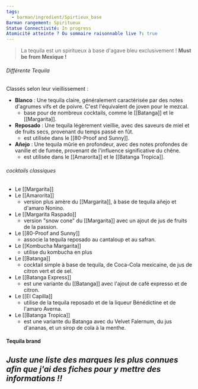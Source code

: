 ```yaml
---
tags:
  - barman/ingredient/Spirtieux_base
Barman rangement: Spiritueux
Statue Connectivité: In progress
Atomicité atteinte ? Ou sommaire raisonnable live ?: true
---
```

> La tequila est un spiritueux à base d'agave bleu exclusivement !
> **Must be from Mexique !** 

###### Différente Tequila
Classés selon leur vieillissement :
- **Blanco** : Une tequila claire, généralement caractérisée par des notes d'agrumes vifs et de poivre. C'est l'équivalent de joven pour le mezcal.
	- base pour de nombreux cocktails, comme le [[Batanga]] et le [[Margarita]]. 
- **Reposado** : Une tequila légèrement vieillie, avec des saveurs de miel et de fruits secs, provenant du temps passé en fût.
	- est utilisée dans le [[80-Proof and Sunny]].
- **Añejo** : Une tequila mûrie en profondeur, avec des notes profondes de vanille et de fumée, provenant de l'influence significative du chêne.
	- est utilisée dans le [[Amarorita]] et le [[Batanga Tropica]].


###### cocktails classiques
- Le [[Margarita]]
- Le [[Amarorita]]
	- version plus amère du [[Margarita]], à base de tequila añejo et d'amaro Nonino.
- Le [[Margarita Raspado]]
	- version "snow cone" du [[Margarita]] avec un ajout de jus de fruits de la passion.
- Le [[80-Proof and Sunny]]
	- associe la tequila reposado au cantaloup et au safran.
- Le [[Kombucha Margarita]]
	- utilise du kombucha en plus
- Le [[Batanga]]
	- cocktail simple à base de tequila, de Coca-Cola mexicaine, de jus de citron vert et de sel. 
- Le [[Batanga Express]]
	- est une variante du [[Batanga]] avec l'ajout de café expresso et de citron.
- Le [[El Capilla]]
	- utilise de la tequila reposado et de la liqueur Bénédictine et de l'amaro Averna. 
- Le [[Batanga Tropica]] 
	- est une variante du Batanga avec du Velvet Falernum, du jus d'ananas, et un sirop de cola à la menthe.


#### Tequila brand
*Juste une liste des marques les plus connues afin que j'ai des fiches pour y mettre des informations !!*
- 